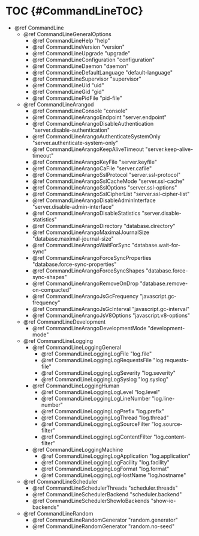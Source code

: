 TOC {#CommandLineTOC}
=====================

- @ref CommandLine
  - @ref CommandLineGeneralOptions
    - @ref CommandLineHelp "help"
    - @ref CommandLineVersion "version"
    - @ref CommandLineUpgrade "upgrade"
    - @ref CommandLineConfiguration "configuration"
    - @ref CommandLineDaemon "daemon"
    - @ref CommandLineDefaultLanguage "default-language"
    - @ref CommandLineSupervisor "supervisor"
    - @ref CommandLineUid "uid"
    - @ref CommandLineGid "gid"
    - @ref CommandLinePidFile "pid-file"
  - @ref CommandLineArangod
    - @ref CommandLineConsole "console"
    - @ref CommandLineArangoEndpoint "server.endpoint"
    - @ref CommandLineArangoDisableAuthentication "server.disable-authentication"
    - @ref CommandLineArangoAuthenticateSystemOnly "server.authenticate-system-only"
    - @ref CommandLineArangoKeepAliveTimeout "server.keep-alive-timeout"
    - @ref CommandLineArangoKeyFile "server.keyfile"
    - @ref CommandLineArangoCaFile "server.cafile"
    - @ref CommandLineArangoSslProtocol "server.ssl-protocol"
    - @ref CommandLineArangoSslCacheMode "server.ssl-cache"
    - @ref CommandLineArangoSslOptions "server.ssl-options"
    - @ref CommandLineArangoSslCipherList "server.ssl-cipher-list"
    - @ref CommandLineArangoDisableAdminInterface "server.disable-admin-interface"
    - @ref CommandLineArangoDisableStatistics "server.disable-statistics"
    - @ref CommandLineArangoDirectory "database.directory"
    - @ref CommandLineArangoMaximalJournalSize "database.maximal-journal-size"
    - @ref CommandLineArangoWaitForSync "database.wait-for-sync"
    - @ref CommandLineArangoForceSyncProperties "database.force-sync-properties"
    - @ref CommandLineArangoForceSyncShapes "database.force-sync-shapes"
    - @ref CommandLineArangoRemoveOnDrop "database.remove-on-compacted"
    - @ref CommandLineArangoJsGcFrequency "javascript.gc-frequency"
    - @ref CommandLineArangoJsGcInterval "javascript.gc-interval"
    - @ref CommandLineArangoJsV8Options "javascript.v8-options"
  - @ref CommandLineDevelopment
    - @ref CommandLineArangoDevelopmentMode "development-mode"
  - @ref CommandLineLogging
    - @ref CommandLineLoggingGeneral
      - @ref CommandLineLoggingLogFile "log.file"
      - @ref CommandLineLoggingLogRequestsFile "log.requests-file"
      - @ref CommandLineLoggingLogSeverity "log.severity"
      - @ref CommandLineLoggingLogSyslog "log.syslog"
    - @ref CommandLineLoggingHuman
      - @ref CommandLineLoggingLogLevel "log.level"
      - @ref CommandLineLoggingLogLineNumber "log.line-number"
      - @ref CommandLineLoggingLogPrefix "log.prefix"
      - @ref CommandLineLoggingLogThread "log.thread"
      - @ref CommandLineLoggingLogSourceFilter "log.source-filter"
      - @ref CommandLineLoggingLogContentFilter "log.content-filter"
    - @ref CommandLineLoggingMachine
      - @ref CommandLineLoggingLogApplication "log.application"
      - @ref CommandLineLoggingLogFacility "log.facility"
      - @ref CommandLineLoggingLogFormat "log.format"
      - @ref CommandLineLoggingLogHostName "log.hostname"
  - @ref CommandLineScheduler
    - @ref CommandLineSchedulerThreads "scheduler.threads"
    - @ref CommandLineSchedulerBackend "scheduler.backend"
    - @ref CommandLineSchedulerShowIoBackends "show-io-backends"
  - @ref CommandLineRandom
    - @ref CommandLineRandomGenerator "random.generator"
    - @ref CommandLineRandomGenerator "random.no-seed"
